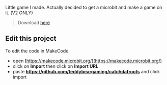 
Little game I made. Actually decided to get a microbit and make a game on it. (V2 ONLY)

> Download [here](catchdafroots.hex)


## Edit this project

To edit the code in MakeCode.

* open [https://makecode.microbit.org/](https://makecode.microbit.org/)
* click on **Import** then click on **Import URL**
* paste **https://github.com/teddybeargaming/catchdafroots** and click import

